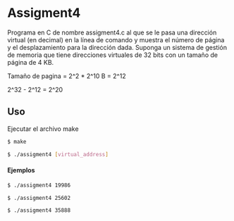 # Assigment4
Programa en C de nombre assigment4.c al que se le pasa una dirección virtual (en decimal) en la línea de comando y muestra el número de página y el desplazamiento para la dirección dada. Suponga un sistema de gestión de memoria que tiene direcciones virtuales de 32 bits con un tamaño de página de 4 KB.

Tamaño de pagina = 2^2 * 2^10 B = 2^12

2^32 - 2^12 = 2^20

## Uso
Ejecutar el archivo make
```bash
$ make
```

```bash
$ ./assigment4 [virtual_address]
```
#### Ejemplos

```bash
$ ./assigment4 19986
```

```bash
$ ./assigment4 25602
```

```bash
$ ./assigment4 35888
```


